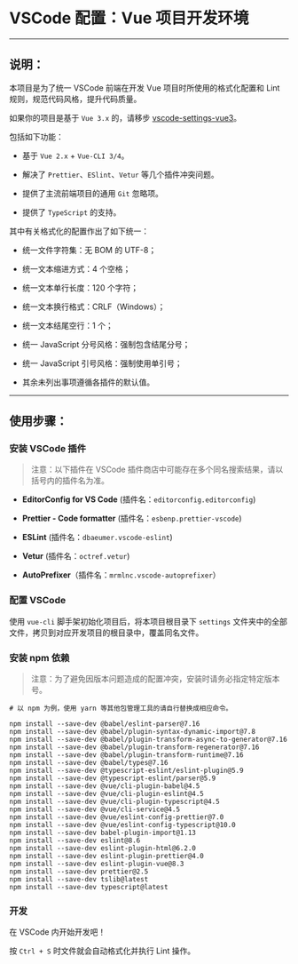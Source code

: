 # VSCode 配置：Vue 项目开发环境

---

## 说明：

本项目是为了统一 VSCode 前端在开发 Vue 项目时所使用的格式化配置和 Lint 规则，规范代码风格，提升代码质量。

如果你的项目是基于 `Vue 3.x` 的，请移步 [vscode-settings-vue3](https://github.com/fudiwei/vscode-settings-vue3)。

包括如下功能：

-   基于 `Vue 2.x` + `Vue-CLI 3/4`。

-   解决了 `Prettier`、`ESlint`、`Vetur` 等几个插件冲突问题。

-   提供了主流前端项目的通用 `Git` 忽略项。

-   提供了 `TypeScript` 的支持。

其中有关格式化的配置作出了如下统一：

-   统一文件字符集：无 BOM 的 UTF-8；

-   统一文本缩进方式：4 个空格；

-   统一文本单行长度：120 个字符；

-   统一文本换行格式：CRLF（Windows）；

-   统一文本结尾空行：1 个；

-   统一 JavaScript 分号风格：强制包含结尾分号；

-   统一 JavaScript 引号风格：强制使用单引号；

-   其余未列出事项遵循各插件的默认值。

---

## 使用步骤：

### 安装 VSCode 插件

> 注意：以下插件在 VSCode 插件商店中可能存在多个同名搜索结果，请以括号内的插件名为准。

-   **EditorConfig for VS Code** (插件名：`editorconfig.editorconfig`)

-   **Prettier - Code formatter** (插件名：`esbenp.prettier-vscode`)

-   **ESLint** (插件名：`dbaeumer.vscode-eslint`)

-   **Vetur** (插件名：`octref.vetur`)

-   **AutoPrefixer**（插件名：`mrmlnc.vscode-autoprefixer`）

### 配置 VSCode

使用 `vue-cli` 脚手架初始化项目后，将本项目根目录下 `settings` 文件夹中的全部文件，拷贝到对应开发项目的根目录中，覆盖同名文件。

### 安装 npm 依赖

> 注意：为了避免因版本问题造成的配置冲突，安装时请务必指定特定版本号。

```shell
# 以 npm 为例，使用 yarn 等其他包管理工具的请自行替换成相应命令。

npm install --save-dev @babel/eslint-parser@7.16
npm install --save-dev @babel/plugin-syntax-dynamic-import@7.8
npm install --save-dev @babel/plugin-transform-async-to-generator@7.16
npm install --save-dev @babel/plugin-transform-regenerator@7.16
npm install --save-dev @babel/plugin-transform-runtime@7.16
npm install --save-dev @babel/types@7.16
npm install --save-dev @typescript-eslint/eslint-plugin@5.9
npm install --save-dev @typescript-eslint/parser@5.9
npm install --save-dev @vue/cli-plugin-babel@4.5
npm install --save-dev @vue/cli-plugin-eslint@4.5
npm install --save-dev @vue/cli-plugin-typescript@4.5
npm install --save-dev @vue/cli-service@4.5
npm install --save-dev @vue/eslint-config-prettier@7.0
npm install --save-dev @vue/eslint-config-typescript@10.0
npm install --save-dev babel-plugin-import@1.13
npm install --save-dev eslint@8.6
npm install --save-dev eslint-plugin-html@6.2.0
npm install --save-dev eslint-plugin-prettier@4.0
npm install --save-dev eslint-plugin-vue@8.3
npm install --save-dev prettier@2.5
npm install --save-dev tslib@latest
npm install --save-dev typescript@latest
```

### 开发

在 VSCode 内开始开发吧！

按 `Ctrl + S` 时文件就会自动格式化并执行 Lint 操作。
